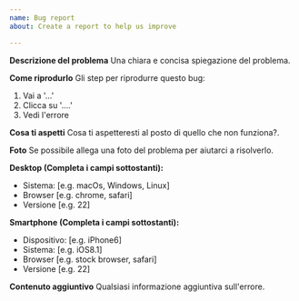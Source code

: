```yaml
---
name: Bug report
about: Create a report to help us improve

---
```


**Descrizione del problema**
Una chiara e concisa spiegazione del problema.

**Come riprodurlo**
Gli step per riprodurre questo bug:
1. Vai a '...'
2. Clicca su '....'
3. Vedi l'errore

**Cosa ti aspetti**
Cosa ti aspetteresti al posto di quello che non funziona?.

**Foto**
Se possibile allega una foto del problema per aiutarci a risolverlo.

**Desktop (Completa i campi sottostanti):**
 - Sistema: [e.g. macOs, Windows, Linux]
 - Browser [e.g. chrome, safari]
 - Versione [e.g. 22]

**Smartphone (Completa i campi sottostanti):**
 - Dispositivo: [e.g. iPhone6]
 - Sistema: [e.g. iOS8.1]
 - Browser [e.g. stock browser, safari]
 - Versione [e.g. 22]

**Contenuto aggiuntivo**
Qualsiasi informazione aggiuntiva sull'errore.
